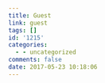 ```yaml
---
title: Guest
link: guest
tags: []
id: '1215'
categories:
  - - uncategorized
comments: false
date: 2017-05-23 10:18:06
---
```

